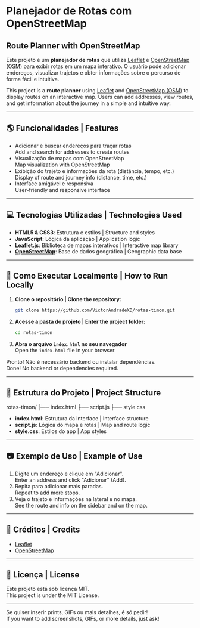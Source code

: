 # Planejador de Rotas com OpenStreetMap  
## Route Planner with OpenStreetMap

Este projeto é um **planejador de rotas** que utiliza [Leaflet](https://leafletjs.com/) e [OpenStreetMap (OSM)](https://www.openstreetmap.org/) para exibir rotas em um mapa interativo. O usuário pode adicionar endereços, visualizar trajetos e obter informações sobre o percurso de forma fácil e intuitiva.

This project is a **route planner** using [Leaflet](https://leafletjs.com/) and [OpenStreetMap (OSM)](https://www.openstreetmap.org/) to display routes on an interactive map. Users can add addresses, view routes, and get information about the journey in a simple and intuitive way.

---

## 🌎 Funcionalidades | Features

- Adicionar e buscar endereços para traçar rotas  
  Add and search for addresses to create routes  
- Visualização de mapas com OpenStreetMap  
  Map visualization with OpenStreetMap  
- Exibição do trajeto e informações da rota (distância, tempo, etc.)  
  Display of route and journey info (distance, time, etc.)  
- Interface amigável e responsiva  
  User-friendly and responsive interface  

---

## 💻 Tecnologias Utilizadas | Technologies Used

- **HTML5 & CSS3**: Estrutura e estilos | Structure and styles  
- **JavaScript**: Lógica da aplicação | Application logic  
- **[Leaflet.js](https://leafletjs.com/)**: Biblioteca de mapas interativos | Interactive map library  
- **[OpenStreetMap](https://www.openstreetmap.org/)**: Base de dados geográfica | Geographic data base  

---

## 🚀 Como Executar Localmente | How to Run Locally

1. **Clone o repositório | Clone the repository:**
    ```bash
    git clone https://github.com/VictorAndradeXD/rotas-timon.git
    ```
2. **Acesse a pasta do projeto | Enter the project folder:**
    ```bash
    cd rotas-timon
    ```
3. **Abra o arquivo `index.html` no seu navegador**  
   Open the `index.html` file in your browser

Pronto! Não é necessário backend ou instalar dependências.  
Done! No backend or dependencies required.

---

## 📁 Estrutura do Projeto | Project Structure

rotas-timon/
├── index.html
├── script.js
├── style.css


- **index.html**: Estrutura da interface | Interface structure  
- **script.js**: Lógica do mapa e rotas | Map and route logic  
- **style.css**: Estilos do app | App styles  

---

## 📷 Exemplo de Uso | Example of Use

1. Digite um endereço e clique em "Adicionar".  
   Enter an address and click "Adicionar" (Add).  
2. Repita para adicionar mais paradas.  
   Repeat to add more stops.  
3. Veja o trajeto e informações na lateral e no mapa.  
   See the route and info on the sidebar and on the map.  

---

## 📝 Créditos | Credits

- [Leaflet](https://leafletjs.com/)
- [OpenStreetMap](https://www.openstreetmap.org/)

---

## 📄 Licença | License

Este projeto está sob licença MIT.  
This project is under the MIT License.

---

Se quiser inserir prints, GIFs ou mais detalhes, é só pedir!  
If you want to add screenshots, GIFs, or more details, just ask!
